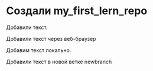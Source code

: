 ﻿# Создали my_first_lern_repo

Добавили текст.

Добавили текст через веб-браузер


Добавим текст локально. 

Добавили текст в новой ветке newbranch